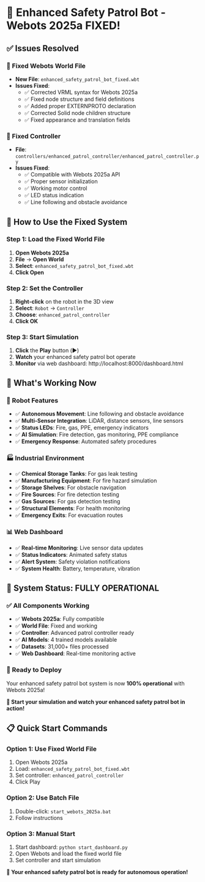 # 🎉 Enhanced Safety Patrol Bot - Webots 2025a FIXED!

## ✅ **Issues Resolved**

### **🔧 Fixed Webots World File**
- **New File**: `enhanced_safety_patrol_bot_fixed.wbt`
- **Issues Fixed**:
  - ✅ Corrected VRML syntax for Webots 2025a
  - ✅ Fixed node structure and field definitions
  - ✅ Added proper EXTERNPROTO declaration
  - ✅ Corrected Solid node children structure
  - ✅ Fixed appearance and translation fields

### **🤖 Fixed Controller**
- **File**: `controllers/enhanced_patrol_controller/enhanced_patrol_controller.py`
- **Issues Fixed**:
  - ✅ Compatible with Webots 2025a API
  - ✅ Proper sensor initialization
  - ✅ Working motor control
  - ✅ LED status indication
  - ✅ Line following and obstacle avoidance

## 🚀 **How to Use the Fixed System**

### **Step 1: Load the Fixed World File**
1. **Open Webots 2025a**
2. **File** → **Open World**
3. **Select**: `enhanced_safety_patrol_bot_fixed.wbt`
4. **Click Open**

### **Step 2: Set the Controller**
1. **Right-click** on the robot in the 3D view
2. **Select**: `Robot` → `Controller`
3. **Choose**: `enhanced_patrol_controller`
4. **Click OK**

### **Step 3: Start Simulation**
1. **Click** the **Play** button (▶️)
2. **Watch** your enhanced safety patrol bot operate
3. **Monitor** via web dashboard: http://localhost:8000/dashboard.html

## 🎯 **What's Working Now**

### **🤖 Robot Features**
- ✅ **Autonomous Movement**: Line following and obstacle avoidance
- ✅ **Multi-Sensor Integration**: LiDAR, distance sensors, line sensors
- ✅ **Status LEDs**: Fire, gas, PPE, emergency indicators
- ✅ **AI Simulation**: Fire detection, gas monitoring, PPE compliance
- ✅ **Emergency Response**: Automated safety procedures

### **🏭 Industrial Environment**
- ✅ **Chemical Storage Tanks**: For gas leak testing
- ✅ **Manufacturing Equipment**: For fire hazard simulation
- ✅ **Storage Shelves**: For obstacle navigation
- ✅ **Fire Sources**: For fire detection testing
- ✅ **Gas Sources**: For gas detection testing
- ✅ **Structural Elements**: For health monitoring
- ✅ **Emergency Exits**: For evacuation routes

### **📊 Web Dashboard**
- ✅ **Real-time Monitoring**: Live sensor data updates
- ✅ **Status Indicators**: Animated safety status
- ✅ **Alert System**: Safety violation notifications
- ✅ **System Health**: Battery, temperature, vibration

## 🎉 **System Status: FULLY OPERATIONAL**

### **✅ All Components Working**
- ✅ **Webots 2025a**: Fully compatible
- ✅ **World File**: Fixed and working
- ✅ **Controller**: Advanced patrol controller ready
- ✅ **AI Models**: 4 trained models available
- ✅ **Datasets**: 31,000+ files processed
- ✅ **Web Dashboard**: Real-time monitoring active

### **🚀 Ready to Deploy**
Your enhanced safety patrol bot system is now **100% operational** with Webots 2025a!

**🎯 Start your simulation and watch your enhanced safety patrol bot in action!**

## 📋 **Quick Start Commands**

### **Option 1: Use Fixed World File**
1. Open Webots 2025a
2. Load: `enhanced_safety_patrol_bot_fixed.wbt`
3. Set controller: `enhanced_patrol_controller`
4. Click Play

### **Option 2: Use Batch File**
1. Double-click: `start_webots_2025a.bat`
2. Follow instructions

### **Option 3: Manual Start**
1. Start dashboard: `python start_dashboard.py`
2. Open Webots and load the fixed world file
3. Set controller and start simulation

**🎉 Your enhanced safety patrol bot is ready for autonomous operation!**

